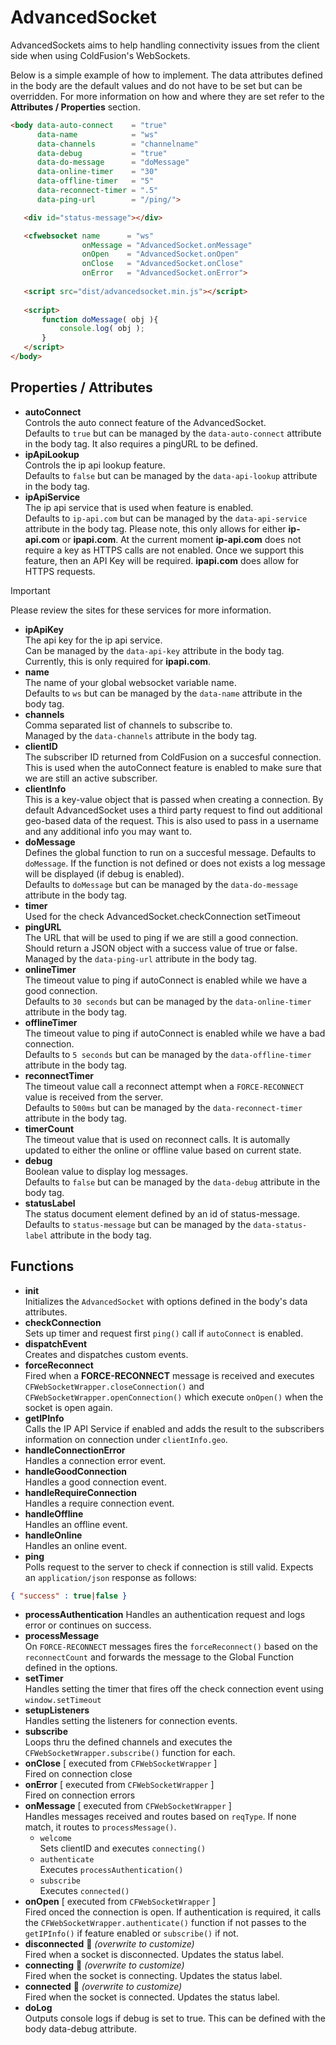 # AdvancedSocket

AdvancedSockets aims to help handling connectivity issues from the client side 
when using ColdFusion's WebSockets.

Below is a simple example of how to implement. The data attributes defined in the 
body are the default values and do not have to be set but can be overridden. For 
more information on how and where they are set refer to the __Attributes / Properties__ 
section.

 ``` html
<body data-auto-connect    = "true"
       data-name            = "ws"
       data-channels        = "channelname"
       data-debug           = "true"
       data-do-message      = "doMessage"
       data-online-timer    = "30"
       data-offline-timer   = "5"
       data-reconnect-timer = ".5"
       data-ping-url        = "/ping/">

    <div id="status-message"></div>

    <cfwebsocket name      = "ws"
                 onMessage = "AdvancedSocket.onMessage"
                 onOpen    = "AdvancedSocket.onOpen"
                 onClose   = "AdvancedSocket.onClose"
                 onError   = "AdvancedSocket.onError">
    
    <script src="dist/advancedsocket.min.js"></script>
    
    <script>
        function doMessage( obj ){
            console.log( obj );
        }
    </script>
</body>
 ```

## Properties / Attributes

- __autoConnect__  
Controls the auto connect feature of the AdvancedSocket.  
Defaults to `true` but can be managed by the `data-auto-connect` attribute in the body tag. It also requires a pingURL to be defined.
- __ipApiLookup__  
Controls the ip api lookup feature.  
Defaults to `false` but can be managed by the `data-api-lookup` attribute in the body tag.
- __ipApiService__  
The ip api service that is used when feature is enabled.  
Defaults to `ip-api.com` but can be managed by the `data-api-service` attribute in the body tag. 
Please note, this only allows for either __ip-api.com__ or __ipapi.com__. At the current moment __ip-api.com__ does not require a key as HTTPS calls are not enabled. Once we support this
feature, then an API Key will be required. __ipapi.com__ does allow for HTTPS requests.  
> [!IMPORTANT]
> Please review the sites for these services for more information.
- __ipApiKey__  
The api key for the ip api service.  
Can be managed by the `data-api-key` attribute in the body tag. Currently, this 
is only required for __ipapi.com__.
- __name__  
The name of your global websocket variable name.  
Defaults to `ws` but can be managed by the `data-name` attribute in the body tag.
- __channels__  
Comma separated list of channels to subscribe to.  
Managed by the `data-channels` attribute in the body tag.
- __clientID__  
The subscriber ID returned from ColdFusion on a succesful connection. This is used when the autoConnect feature is enabled to make sure that we are still an active subscriber.
- __clientInfo__  
This is a key-value object that is passed when creating a connection. By default AdvancedSocket uses a third party request to find out additional geo-based data of the request. This is also used to pass in a username and any additional info you may want to.
- __doMessage__  
Defines the global function to run on a succesful message. Defaults to `doMessage`. If the function is not defined or does not exists a log message will be displayed (if debug is enabled).  
Defaults to `doMessage` but can be managed by the `data-do-message` attribute in the body tag.
- __timer__  
Used for the check AdvancedSocket.checkConnection setTimeout
- __pingURL__  
The URL that will be used to ping if we are still a good connection. Should return a JSON object with a success value of true or false.  
Managed by the `data-ping-url` attribute in the body tag.
- __onlineTimer__  
The timeout value to ping if autoConnect is enabled while we have a good connection.  
Defaults to `30 seconds` but can be managed by the `data-online-timer` attribute in the body tag.
- __offlineTimer__  
The timeout value to ping if autoConnect is enabled while we have a bad connection.  
Defaults to `5 seconds` but can be managed by the `data-offline-timer` attribute in the body tag.
- __reconnectTimer__  
The timeout value call a reconnect attempt when a `FORCE-RECONNECT` value is received from the server.  
Defaults to `500ms` but can be managed by the `data-reconnect-timer` attribute in the body tag.
- __timerCount__  
The timeout value that is used on reconnect calls. It is automally updated to either the online or offline value based on current state.
- __debug__  
Boolean value to display log messages.  
Defaults to `false` but can be managed by the `data-debug` attribute in the body tag.
- __statusLabel__  
The status document element defined by an id of status-message.  
Defaults to `status-message` but can be managed by the `data-status-label` attribute in the body tag.

## Functions

- __init__  
Initializes the `AdvancedSocket` with options defined in the body's data
attributes.
- __checkConnection__  
Sets up timer and request first `ping()` call if `autoConnect` is enabled.
- __dispatchEvent__  
Creates and dispatches custom events.
- __forceReconnect__  
Fired when a __FORCE-RECONNECT__ message is received and executes `CFWebSocketWrapper.closeConnection()` and `CFWebSocketWrapper.openConnection()` which execute `onOpen()` when the socket is open again.
- __getIPInfo__  
Calls the IP API Service if enabled and adds the result to the subscribers information on connection 
under `clientInfo.geo`.
- __handleConnectionError__  
Handles a connection error event.
- __handleGoodConnection__  
Handles a good connection event.
- __handleRequireConnection__  
Handles a require connection event.
- __handleOffline__  
Handles an offline event.
- __handleOnline__  
Handles an online event.
- __ping__  
Polls request to the server to check if connection is still valid. Expects an `application/json` 
response as follows:
```json
{ "success" : true|false }
```
- __processAuthentication__ 
Handles an authentication request and logs error or continues on success.
- __processMessage__  
On `FORCE-RECONNECT` messages fires the `forceReconnect()` based on the `reconnectCount` and forwards the message to the Global Function defined in the options.
- __setTimer__  
Handles setting the timer that fires off the check connection event using `window.setTimeout`
- __setupListeners__  
Handles setting the listeners for connection events.
- __subscribe__  
Loops thru the defined channels and executes the `CFWebSocketWrapper.subscribe()` function for each.
- __onClose__ [ executed from `CFWebSocketWrapper` ]  
Fired on connection close 
- __onError__ [ executed from `CFWebSocketWrapper` ]  
Fired on connection errors
- __onMessage__ [ executed from `CFWebSocketWrapper` ]  
Handles messages received and routes based on `reqType`. If none match, it routes to `processMessage()`. 
  - `welcome`  
  Sets clientID and executes `connecting()`
  - `authenticate`  
  Executes `processAuthentication()`
  - `subscribe`  
  Executes `connected()`
- __onOpen__ [ executed from `CFWebSocketWrapper` ]  
Fired onced the connection is open. If authentication is required, it calls the `CFWebSocketWrapper.authenticate()` function if not passes to the `getIPInfo()` if feature enabled or `subscribe()` if not.
- __disconnected__ :metal: _(overwrite to customize)_  
Fired when a socket is disconnected. Updates the status label.
- __connecting__ :metal: _(overwrite to customize)_  
Fired when the socket is connecting. Updates the status label.
- __connected__ :metal: _(overwrite to customize)_  
Fired when the socket is connected. Updates the status label.
- __doLog__  
Outputs console logs if debug is set to true. This can be defined with the body data-debug attribute.
